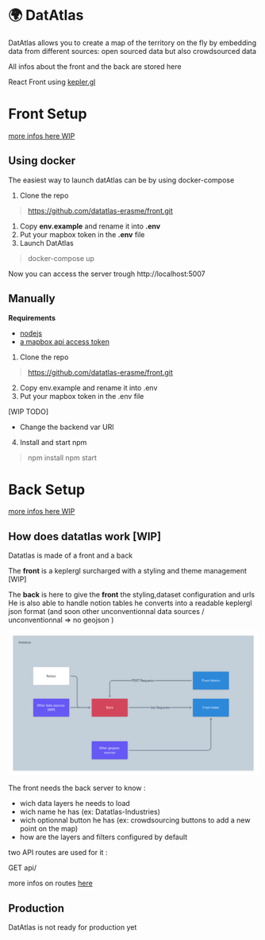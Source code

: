 # 🌍 DatAtlas
DatAtlas allows you to create a map of the territory on the fly by embedding data from different sources: open sourced data but also crowdsourced data

All infos about the front and the back are stored here


React Front  using [kepler.gl]()



# Front Setup

[more infos here WIP](docs/front.md)

##  Using docker
The easiest way to launch datAtlas can be by using docker-compose

1. Clone the repo 
> https://github.com/datatlas-erasme/front.git

1. Copy **env.example** and rename it into **.env**
2. Put your mapbox token in the **.env** file
3. Launch DatAtlas
> docker-compose up

Now you can access the server trough http://localhost:5007

## Manually

**Requirements**
- [nodejs](https://nodejs.org/en/)
- [a mapbox api access token](https://docs.mapbox.com/help/glossary/access-token/)

1. Clone the repo 
> https://github.com/datatlas-erasme/front.git

2. Copy env.example and rename it into .env
3. Put your mapbox token in the .env file

[WIP TODO]
- Change the backend var URl

4. Install and start npm
> npm install
> npm start


# Back Setup

[more infos here WIP](docs/back.md)


## How does datatlas work [WIP]

Datatlas is made of a front and a back

The **front** is a keplergl surcharged with a styling and theme management [WIP]

The **back** is here to give the **front** the styling,dataset configuration and urls
He is also able to handle notion tables he converts into a readable keplergl json format (and soon other unconventionnal data sources / unconventionnal => no geojson )

![instance diagram](docs/medias/instance_diagram.png)

The front needs the back server to know :
- wich data layers he needs to load
- wich name he has (ex: Datatlas-Industries)
- wich optionnal button he has (ex: crowdsourcing buttons to add a new point on the map) 
- how are the layers and filters configured by default

two API routes are used for it : 

GET api/

more infos on routes [here](docs/back.md)


## Production
DatAtlas is not ready for production yet

